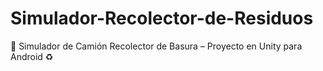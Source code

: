 # Simulador-Recolector-de-Residuos
🚛 Simulador de Camión Recolector de Basura – Proyecto en Unity para Android ♻️
